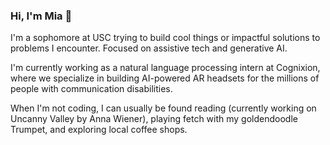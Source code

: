 ### Hi, I'm Mia 👋

I'm a sophomore at USC trying to build cool things or impactful solutions to problems I encounter. Focused on assistive tech and generative AI.

I'm currently working as a natural language processing intern at Cognixion, where we specialize in building AI-powered AR headsets for the millions of people with communication disabilities.

When I'm not coding, I can usually be found reading (currently working on Uncanny Valley by Anna Wiener), playing fetch with my goldendoodle Trumpet, and exploring local coffee shops.
